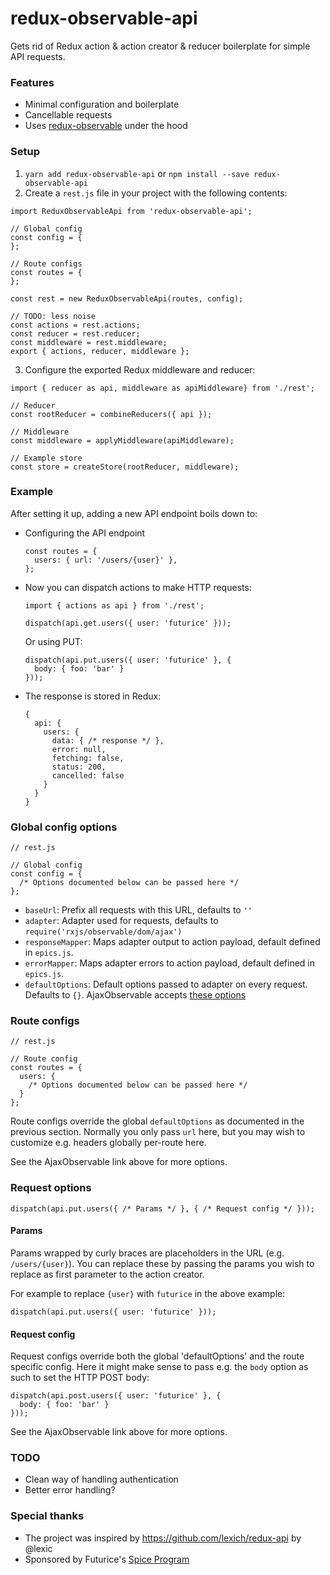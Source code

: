 # redux-observable-api

Gets rid of Redux action & action creator & reducer boilerplate for simple API requests.

### Features

* Minimal configuration and boilerplate
* Cancellable requests
* Uses [redux-observable](https://github.com/redux-observable/redux-observable) under the hood

### Setup

1. `yarn add redux-observable-api` or `npm install --save redux-observable-api`
2. Create a `rest.js` file in your project with the following contents:
  ```
  import ReduxObservableApi from 'redux-observable-api';

  // Global config
  const config = {
  };

  // Route configs
  const routes = {
  };

  const rest = new ReduxObservableApi(routes, config);

  // TODO: less noise
  const actions = rest.actions;
  const reducer = rest.reducer;
  const middleware = rest.middleware;
  export { actions, reducer, middleware };
  ```

3. Configure the exported Redux middleware and reducer:
  ```
  import { reducer as api, middleware as apiMiddleware} from './rest';

  // Reducer
  const rootReducer = combineReducers({ api });

  // Middleware
  const middleware = applyMiddleware(apiMiddleware);

  // Example store
  const store = createStore(rootReducer, middleware);
  ```

### Example

After setting it up, adding a new API endpoint boils down to:

* Configuring the API endpoint
  ```
  const routes = {
    users: { url: '/users/{user}' },
  };
  ```

* Now you can dispatch actions to make HTTP requests:
  ```
  import { actions as api } from './rest';

  dispatch(api.get.users({ user: 'futurice' }));
  ```
  Or using PUT:
  ```
  dispatch(api.put.users({ user: 'futurice' }, {
    body: { foo: 'bar' }
  }));
  ```

* The response is stored in Redux:
  ```
  {
    api: {
      users: {
        data: { /* response */ },
        error: null,
        fetching: false,
        status: 200,
        cancelled: false
      }
    }
  }
  ```

### Global config options

```
// rest.js

// Global config
const config = {
  /* Options documented below can be passed here */
};
```

* `baseUrl`: Prefix all requests with this URL, defaults to `''`
* `adapter`: Adapter used for requests, defaults to `require('rxjs/observable/dom/ajax')`
* `responseMapper`: Maps adapter output to action payload, default defined in `epics.js`.
* `errorMapper`: Maps adapter errors to action payload, default defined in `epics.js`.
* `defaultOptions`: Default options passed to adapter on every request. Defaults to `{}`.
  AjaxObservable accepts [these options](https://github.com/ReactiveX/rxjs/blob/0ab1d3b4d1178a1d31c49c737832cde767da3fb1/src/observable/dom/AjaxObservable.ts#L9-L24)

### Route configs

```
// rest.js

// Route config
const routes = {
  users: {
    /* Options documented below can be passed here */
  }
};
```

Route configs override the global `defaultOptions` as documented in the previous section. Normally
you only pass `url` here, but you may wish to customize e.g. headers globally per-route here.

See the AjaxObservable link above for more options.

### Request options

```
dispatch(api.put.users({ /* Params */ }, { /* Request config */ }));
```

#### Params

Params wrapped by curly braces are placeholders in the URL (e.g. `/users/{user}`). You can replace
these by passing the params you wish to replace as first parameter to the action creator.

For example to replace `{user}` with `futurice` in the above example:

```
dispatch(api.put.users({ user: 'futurice' }));
```

#### Request config

Request configs override both the global 'defaultOptions' and the route specific config. Here it
might make sense to pass e.g. the `body` option as such to set the HTTP POST body:

```
dispatch(api.post.users({ user: 'futurice' }, {
  body: { foo: 'bar' }
}));
```

See the AjaxObservable link above for more options.

### TODO

* Clean way of handling authentication
* Better error handling?

### Special thanks

* The project was inspired by https://github.com/lexich/redux-api by @lexic
* Sponsored by Futurice's [Spice Program](https://spiceprogram.org/)
